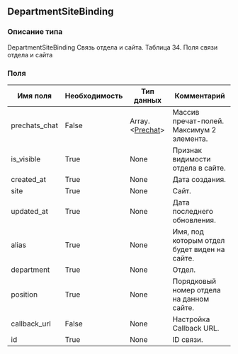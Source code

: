
## DepartmentSiteBinding

### Описание типа
DepartmentSiteBinding
Связь отдела и сайта.
Таблица 34. Поля связи отдела и сайта


### Поля

| Имя поля | Необходимость | Тип данных | Комментарий |
|---|---|---|---|
|prechats_chat|False|Array.<[Prechat](/docs/types/Prechat.md)>|Массив пречат-полей.<br/>Максимум 2 элемента.<br/>|
|is_visible|True|None|Признак видимости отдела в сайте.<br/>|
|created_at|True|None|Дата создания.<br/>|
|site|True|None|Сайт.<br/>|
|updated_at|True|None|Дата последнего обновления.<br/>|
|alias|True|None|Имя, под которым отдел будет виден на сайте.<br/>|
|department|True|None|Отдел.<br/>|
|position|True|None|Порядковый номер отдела на данном сайте.<br/>|
|callback_url|False|None|Настройка Callback URL.<br/>|
|id|True|None|ID связи.<br/>|

